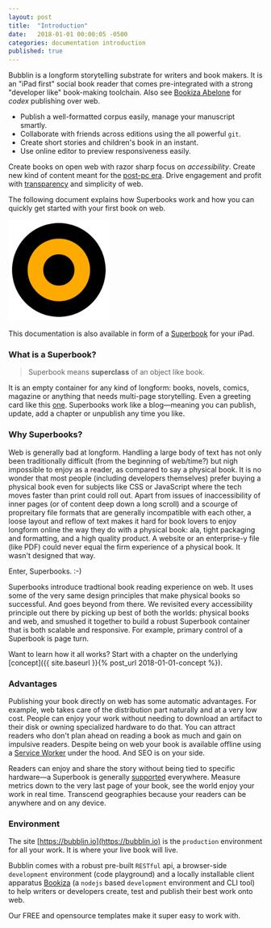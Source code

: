 ```yaml
---
layout: post
title:  "Introduction"
date:   2018-01-01 00:00:05 -0500
categories: documentation introduction
published: true
---
```


Bubblin is a longform storytelling substrate for writers and book makers. It is an "iPad first" social book reader that comes pre-integrated with a strong "developer like" book-making toolchain. Also see [Bookiza Abelone](https://bookiza.io) for *codex* publishing over web. 

- Publish a well-formatted corpus easily, manage your manuscript smartly. 
- Collaborate with friends across editions using the all powerful `git`. 
- Create short stories and children's book in an instant. 
- Use online editor to preview responsiveness easily. 

Create books on open web with razor sharp focus on *accessibility*. Create new kind of content meant for the 
<a rel="nofollow" href="https://en.wikipedia.org/wiki/Post-PC_era">post-pc era</a>. Drive engagement and profit with [transparency](https://bubblin.io/pricing) and simplicity of web.

The following document explains how Superbooks work and how you can quickly get started with your first book on web.

<a href="https://bubblin.io"><img src="https://raw.githubusercontent.com/marvindanig/assets/master/bubblin.png" width="200px" /></a>

This documentation is also available in form of a [Superbook](https://bubblin.io/book/official-handbook-by-marvin-danig/1) for your iPad.

### What is a Superbook?

> Superbook means **superclass** of an object like book.

It is an empty container for any kind of longform: books, novels, comics, magazine or anything that needs multi-page storytelling. Even a greeting card like this [one](https://bubblin.io/book/i-love-you-by-marvin-danig/1). Superbooks work like a blog—meaning you can publish, update, add a chapter or unpublish any time you like. 

### Why Superbooks?

Web is generally bad at longform. Handling a large body of text has not only been traditionally difficult (from the beginning of web/time?) but nigh impossible to enjoy as a reader, as compared to say a physical book. It is no wonder that most people (including developers themselves) prefer buying a physical book even for subjects like CSS or JavaScript where the tech moves faster than print could roll out. Apart from issues of inaccessibility of inner pages (or of content deep down a long scroll) and a scourge of propreitary file formats that are generally incompatible with each other, a loose layout and reflow of text makes it hard for book lovers to enjoy longform online the way they do with a physical book: ala, tight packaging and formatting, and a high quality product. A website or an enterprise-y file (like PDF) could never equal the firm experience of a physical book. It wasn't designed that way.

Enter, Superbooks. :-)

Superbooks introduce tradtional book reading experience on web. It uses some of the very same design principles that make physical books so successful. And goes beyond from there. We revisited every accessibility principle out there by picking up best of both the worlds: physical books and web, and smushed it together to build a robust Superbook container that is both scalable and responsive. For example, primary control of a Superbook is page turn.

Want to learn how it all works? Start with a chapter on the underlying [concept]({{ site.baseurl }}{% post_url 2018-01-01-concept %}).

### Advantages 
Publishing your book directly on web has some automatic advantages. For example, web takes care of the distribution part naturally and at a very low cost. People can enjoy your work without needing to download an artifact to their disk or owning specialized hardware to do that. You can attract readers who don't plan ahead on reading a book as much and gain on impulsive readers. Despite being on web your book is available offline using a [Service Worker](https://developer.mozilla.org/en-US/docs/Web/API/Service_Worker_API) under the hood. And SEO is on your side. 


Readers can enjoy and share the story without being tied to specific hardware—a Superbook is generally [supported](https://bubblin.io/support) everywhere. Measure metrics down to the very last page of your book, see the world enjoy your work in real time. Transcend geographies because your readers can be anywhere and on any device.


### Environment
The site [https://bubblin.io](https://bubblin.io) is the `production` environment for all your work. It is where your live book will live.

Bubblin comes with a robust pre-built `RESTful` api, a browser-side `development` environment (code playground) and a locally installable client apparatus [Bookiza](http://bookiza.io) (a `nodejs` based `development` environment and CLI tool) to help writers or developers create, test and publish their best work onto web.

Our FREE and opensource templates make it super easy to work with.
